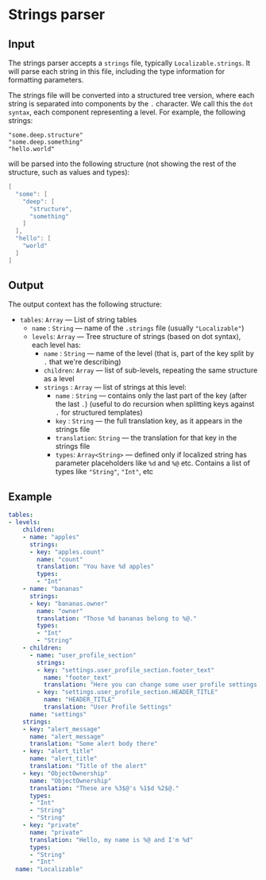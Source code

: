 # Strings parser

## Input

The strings parser accepts a `strings` file, typically `Localizable.strings`. It will parse each string in this file, including the type information for formatting parameters. 

The strings file will be converted into a structured tree version, where each string is separated into components by the `.` character. We call this the `dot syntax`, each component representing a level. For example, the following strings:

```
"some.deep.structure"
"some.deep.something"
"hello.world"
```

will be parsed into the following structure (not showing the rest of the structure, such as values and types):

```swift
[
  "some": [
    "deep": [
      "structure",
      "something"
    ]
  ],
  "hello": [
    "world"
  ]
]
```

## Output

The output context has the following structure:

 - `tables`: `Array` — List of string tables
   - `name`  : `String` — name of the `.strings` file (usually `"Localizable"`)
   - `levels`: `Array` — Tree structure of strings (based on dot syntax), each level has:
     - `name`    : `String` — name of the level (that is, part of the key split by `.` that we're describing)
     - `children`: `Array` — list of sub-levels, repeating the same structure as a level
     - `strings` : `Array` — list of strings at this level:
       - `name` : `String` — contains only the last part of the key (after the last `.`)
         (useful to do recursion when splitting keys against `.` for structured templates)
       - `key`  : `String` — the full translation key, as it appears in the strings file
       - `translation`: `String` — the translation for that key in the strings file
       - `types`: `Array<String>` — defined only if localized string has parameter placeholders like `%d` and `%@` etc.
          Contains a list of types like `"String"`, `"Int"`, etc

## Example

```yaml
tables:
- levels:
    children:
    - name: "apples"
      strings:
      - key: "apples.count"
        name: "count"
        translation: "You have %d apples"
        types:
        - "Int"
    - name: "bananas"
      strings:
      - key: "bananas.owner"
        name: "owner"
        translation: "Those %d bananas belong to %@."
        types:
        - "Int"
        - "String"
    - children:
      - name: "user_profile_section"
        strings:
        - key: "settings.user_profile_section.footer_text"
          name: "footer_text"
          translation: "Here you can change some user profile settings."
        - key: "settings.user_profile_section.HEADER_TITLE"
          name: "HEADER_TITLE"
          translation: "User Profile Settings"
      name: "settings"
    strings:
    - key: "alert_message"
      name: "alert_message"
      translation: "Some alert body there"
    - key: "alert_title"
      name: "alert_title"
      translation: "Title of the alert"
    - key: "ObjectOwnership"
      name: "ObjectOwnership"
      translation: "These are %3$@'s %1$d %2$@."
      types:
      - "Int"
      - "String"
      - "String"
    - key: "private"
      name: "private"
      translation: "Hello, my name is %@ and I'm %d"
      types:
      - "String"
      - "Int"
  name: "Localizable"
```

